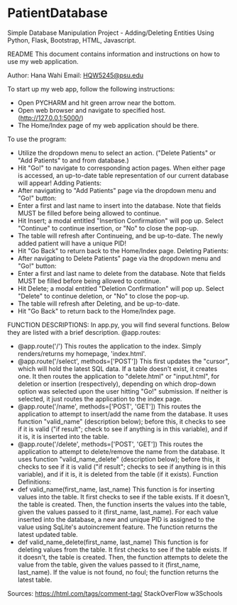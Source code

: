 # PatientDatabase
Simple Database Manipulation Project - Adding/Deleting Entities Using Python, Flask, Bootstrap, HTML, Javascript.

README
This document contains information and instructions on how to use my web application.

Author: Hana Wahi
Email: HQW5245@psu.edu


To start up my web app, follow the following instructions:
- Open PYCHARM and hit green arrow near the bottom.
- Open web browser and navigate to specified host. (http://127.0.0.1:5000/)
- The Home/Index page of my web application should be there.

To use the program:
- Utilize the dropdown menu to select an action. ("Delete Patients" or "Add Patients" to and from database.)
- Hit "Go!" to navigate to corresponding action pages. When either page is accessed, an up-to-date table representation of our current database will appear!
Adding Patients:
- After navigating to "Add Patients" page via the dropdown menu and "Go!" button:
- Enter a first and last name to insert into the database. Note that fields MUST be filled before being allowed to continue.
- Hit Insert; a modal entitled "Insertion Confirmation" will pop up. Select "Continue" to continue insertion, or "No" to close the pop-up.
- The table will refresh after Continueing, and be up-to-date. The newly added patient will have a unique PID!
- Hit "Go Back" to return back to the Home/Index page.
Deleting Patients:
- After navigating to Delete Patients" page via the dropdown menu and "Go!" button:
- Enter a first and last name to delete from the database. Note that fields MUST be filled before being allowed to continue.
- Hit Delete; a modal entitled "Deletion Confirmation" will pop up. Select "Delete" to continue deletion, or "No" to close the pop-up.
- The table will refresh after Deleting, and be up-to-date.
- Hit "Go Back" to return back to the Home/Index page.

FUNCTION DESCRIPTIONS:
In app.py, you will find several functions. Below they are listed with a brief description.
@app.routes:
- @app.route('/')
	This routes the application to the index. Simply renders/returns my homepage, 'index.html'.
- @app.route('/select', methods=['POST'])
	This first updates the "cursor", which will hold the latest SQL data. If a table doesn't 
	exist, it creates one. It then routes the application to "delete.html" or "input.html", for
	deletion or insertion (respectively), depending on which drop-down option was selected upon
	the user hitting "Go!" submission. If neither is selected, it just routes the application to
	the index page.
- @app.route('/name', methods=['POST', 'GET'])
	This routes the application to attempt to insert/add the name from the database. It uses function
	"valid_name" (description below); before this, it checks to see if it is valid ("if result"; check
	to see if anything is in this variable), and if it is, it is inserted into the table.
- @app.route('/delete', methods=['POST', 'GET'])
	This routes the application to attempt to delete/remove the name from the database. It uses function
	"valid_name_delete" (description below); before this, it checks to see if it is valid ("if result"; 
	checks to see if anything is in this variable), and if it is, it is deleted from the table (if it exists).
Function Definitions:
- def valid_name(first_name, last_name)
	This function is for inserting values into the table. It first checks to see if the table exists. If
	it doesn't, the table is created. Then, the function inserts the values into the table, given the values
	passed to it (first_name, last_name). For each value inserted into the database, a new and unique PID
	is assigned to the value using SqLite's autoincrement feature. The function returns the latest updated table.
- def valid_name_delete(first_name, last_name)
	This function is for deleting values from the table. It first checks to see if the table exists. If
	it doesn't, the table is created. Then, the function attempts to delete the value from the table, given
	the values passed to it (first_name, last_name). If the value is not found, no foul; the function returns
	the latest table.


Sources:
https://html.com/tags/comment-tag/
StackOverFlow
w3Schools
